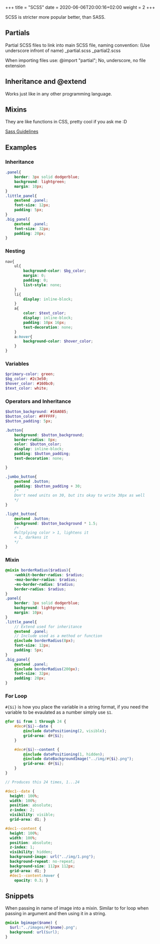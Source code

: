 +++
title = "SCSS"
date = 2020-06-06T20:00:16+02:00
weight = 2
+++

SCSS is stricter more popular better, than SASS.


## Partials

Partial SCSS files to link into main SCSS file, naming convention: (Use underscore infront of name)
_partial.scss
_partial2.scss

When importing files use:
@import "partial";
No, underscore, no file extension

## Inheritance and @extend

Works just like in any other programming language.

## Mixins

They are like functions in CSS, pretty cool if you ask me :D

[Sass Guidelines](https://sass-guidelin.es/)

## Examples

### Inheritance

```scss
.panel{
    border: 3px solid dodgerblue;
    background: lightgreen;
    margin: 10px;
}
.little_panel{
    @extend .panel;
    font-size: 12px;
    padding: 5px;
}
.big_panel{
    @extend .panel;
    font-size: 32px;
    padding: 20px;
}
```

### Nesting

```scss
nav{
    ul{
        background-color: $bg_color;
        margin: 0;
        padding: 0;
        list-style: none;
    }
    li{
        display: inline-block;
    }
    a{
        color: $text_color;
        display: inline-block;
        padding: 10px 16px;
        text-decoration: none;
    }
    a:hover{
        background-color: $hover_color;
    }
}
```

### Variables

```scss
$primary-color: green;
$bg_color: #2c3e50;
$hover_color: #160bc0;
$text_color: white;
```

### Operators and Inheritance

```scss
$button_background: #16A085;
$button_color: #FFFFFF;
$button_padding: 5px;

.button{
    background: $button_background;
    border-radius: 8px;
    color: $button_color;
    display: inline-block;
    padding: $button_padding;
    text-decoration: none;

}

.jumbo_button{
    @extend .button;
    padding: $button_padding + 30;
    /*
    Don't need units on 30, but its okay to write 30px as well
    */
}

.light_button{
    @extend .button;
    background: $button_background * 1.5;
    /*
    Multplying color > 1, lightens it
    < 1, darkens it
    */
}
```

### Mixin

```scss
@mixin borderRadius($radius){
    -webkit-border-radius: $radius;
    -moz-border-radius: $radius;
    -ms-border-radius: $radius;
    border-radius: $radius;
}
.panel{
    border: 3px solid dodgerblue;
    background: lightgreen;
    margin: 10px;
}
.little_panel{
    // Extend used for inheritance
    @extend .panel;
    // Include used as a method or function
    @include borderRadius(8px);
    font-size: 12px;
    padding: 5px;
}
.big_panel{
    @extend .panel;
    @include borderRadius(200px);
    font-size: 32px;
    padding: 20px;
}
```



### For Loop

`#{$i}` is how you place the variable in a string format, if you need the variable to be evaulated as a number simply use `$1`.

```scss
@for $i from 1 through 24 {
    #dec#{$i}--date {
        @include datePositioning(2, visible);
        grid-area: d#{$i};
    }

    #dec#{$i}--content {
        @include datePositioning(1, hidden);
        @include dateBackgroundImage("../img/#{$i}.png");
        grid-area: d#{$i};
    }
}

// Produces this 24 times, 1...24

#dec1--date {
  height: 100%;
  width: 100%;
  position: absolute;
  z-index: 2;
  visibility: visible;
  grid-area: d1; }

#dec1--content {
  height: 100%;
  width: 100%;
  position: absolute;
  z-index: 1;
  visibility: hidden;
  background-image: url("../img/1.png");
  background-repeat: no-repeat;
  background-size: 112px 112px;
  grid-area: d1; }
  #dec1--content:hover {
    opacity: 0.3; }
```



## Snippets

When passing in name of image into a mixin. Similar to for loop when passing in argument and then using it in a string.

```scss
@mixin bgimage($name) {
  $url:"../images/#{$name}.png";
  background: url($url);
}
```


